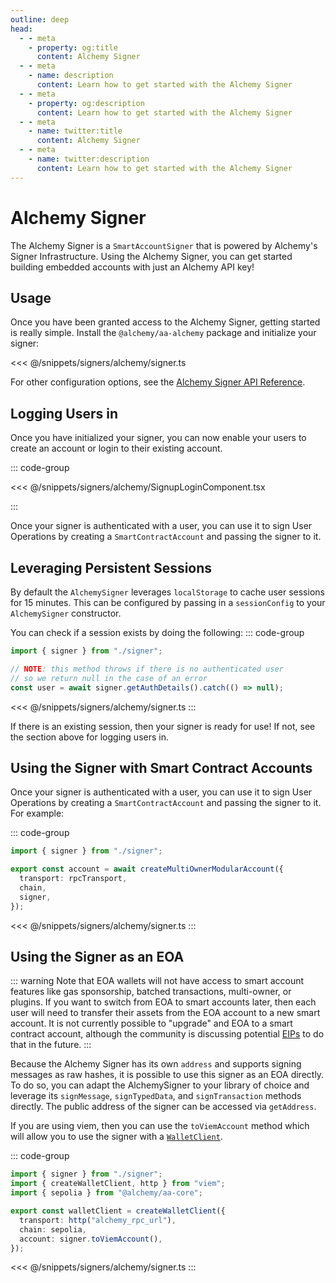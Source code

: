 ```yaml
---
outline: deep
head:
  - - meta
    - property: og:title
      content: Alchemy Signer
  - - meta
    - name: description
      content: Learn how to get started with the Alchemy Signer
  - - meta
    - property: og:description
      content: Learn how to get started with the Alchemy Signer
  - - meta
    - name: twitter:title
      content: Alchemy Signer
  - - meta
    - name: twitter:description
      content: Learn how to get started with the Alchemy Signer
---
```


# Alchemy Signer

The Alchemy Signer is a `SmartAccountSigner` that is powered by Alchemy's Signer Infrastructure. Using the Alchemy Signer, you can get started building embedded accounts with just an Alchemy API key!

## Usage

Once you have been granted access to the Alchemy Signer, getting started is really simple. Install the `@alchemy/aa-alchemy` package and initialize your signer:

<<< @/snippets/signers/alchemy/signer.ts

For other configuration options, see the [Alchemy Signer API Reference](/packages/aa-alchemy/signer/overview).

## Logging Users in

Once you have initialized your signer, you can now enable your users to create an account or login to their existing account.

::: code-group

<<< @/snippets/signers/alchemy/SignupLoginComponent.tsx

:::

Once your signer is authenticated with a user, you can use it to sign User Operations by creating a `SmartContractAccount` and passing the signer to it.

## Leveraging Persistent Sessions

By default the `AlchemySigner` leverages `localStorage` to cache user sessions for 15 minutes. This can be configured by passing in a `sessionConfig` to your `AlchemySigner` constructor.

You can check if a session exists by doing the following:
::: code-group

```ts
import { signer } from "./signer";

// NOTE: this method throws if there is no authenticated user
// so we return null in the case of an error
const user = await signer.getAuthDetails().catch(() => null);
```

<<< @/snippets/signers/alchemy/signer.ts
:::

If there is an existing session, then your signer is ready for use! If not, see the section above for logging users in.

## Using the Signer with Smart Contract Accounts

Once your signer is authenticated with a user, you can use it to sign User Operations by creating a `SmartContractAccount` and passing the signer to it. For example:

::: code-group

```ts
import { signer } from "./signer";

export const account = await createMultiOwnerModularAccount({
  transport: rpcTransport,
  chain,
  signer,
});
```

<<< @/snippets/signers/alchemy/signer.ts
:::

## Using the Signer as an EOA

::: warning
Note that EOA wallets will not have access to smart account features like gas sponsorship, batched transactions, multi-owner, or plugins. If you want to switch from EOA to smart accounts later, then each user will need to transfer their assets from the EOA account to a new smart account. It is not currently possible to "upgrade" and EOA to a smart contract account, although the community is discussing potential [EIPs](https://eips.ethereum.org/EIPS/eip-7377) to do that in the future.
:::

Because the Alchemy Signer has its own `address` and supports signing messages as raw hashes, it is possible to use this signer as an EOA directly. To do so, you can adapt the AlchemySigner to your library of choice and leverage its `signMessage`, `signTypedData`, and `signTransaction` methods directly. The public address of the signer can be accessed via `getAddress`.

If you are using viem, then you can use the `toViemAccount` method which will allow you to use the signer with a [`WalletClient`](https://viem.sh/docs/clients/wallet#local-accounts-private-key-mnemonic-etc).

::: code-group

```ts
import { signer } from "./signer";
import { createWalletClient, http } from "viem";
import { sepolia } from "@alchemy/aa-core";

export const walletClient = createWalletClient({
  transport: http("alchemy_rpc_url"),
  chain: sepolia,
  account: signer.toViemAccount(),
});
```

<<< @/snippets/signers/alchemy/signer.ts
:::
